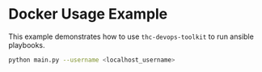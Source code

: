 # Docker Usage Example
 
This example demonstrates how to use `thc-devops-toolkit` to run ansible playbooks.

```bash
python main.py --username <localhost_username>
```
